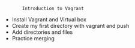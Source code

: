            Introduction to Vagrant
- Install Vagrant and Virtual box
- Create my first directory with vagrant and push
- Add directories and files
- Practice merging
